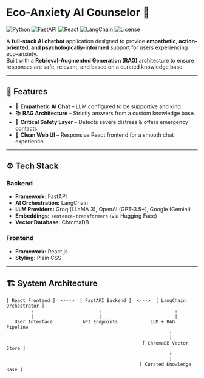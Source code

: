 # Eco-Anxiety AI Counselor 🌿

[![Python](https://img.shields.io/badge/Python-3.9%2B-blue.svg)](https://www.python.org/)
[![FastAPI](https://img.shields.io/badge/FastAPI-0.100%2B-009688.svg)](https://fastapi.tiangolo.com/)
[![React](https://img.shields.io/badge/React-18-blue.svg)](https://react.dev/)
[![LangChain](https://img.shields.io/badge/LangChain-Framework-yellow.svg)](https://www.langchain.com/)
[![License](https://img.shields.io/badge/License-MIT-green.svg)](LICENSE)

A **full-stack AI chatbot** application designed to provide **empathetic, action-oriented, and psychologically-informed** support for users experiencing eco-anxiety.  
Built with a **Retrieval-Augmented Generation (RAG)** architecture to ensure responses are safe, relevant, and based on a curated knowledge base.

---

## 🌟 Features
- 💬 **Empathetic AI Chat** – LLM configured to be supportive and kind.
- 📚 **RAG Architecture** – Strictly answers from a custom knowledge base.
- 🚨 **Critical Safety Layer** – Detects severe distress & offers emergency contacts.
- 🎨 **Clean Web UI** – Responsive React frontend for a smooth chat experience.

---

## ⚙️ Tech Stack

### **Backend**
- **Framework:** FastAPI
- **AI Orchestration:** LangChain
- **LLM Providers:** Groq (LLaMA 3), OpenAI (GPT-3.5+), Google (Gemini)
- **Embeddings:** `sentence-transformers` (via Hugging Face)
- **Vector Database:** ChromaDB

### **Frontend**
- **Framework:** React.js
- **Styling:** Plain CSS

---

## 🏗️ System Architecture

```text
[ React Frontend ]  <--->  [ FastAPI Backend ]  <--->  [ LangChain Orchestrator ]
         ↑                        ↑                           ↑
         |                        |                           |
   User Interface           API Endpoints            LLM + RAG Pipeline
                                                            ↑
                                                            |
                                                  [ ChromaDB Vector Store ]
                                                            ↑
                                                            |
                                                 [ Curated Knowledge Base ]

